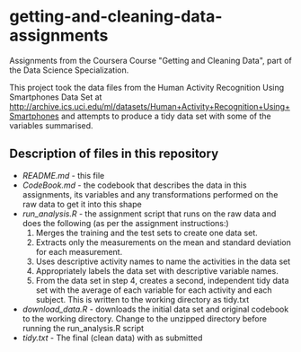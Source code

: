 # getting-and-cleaning-data-assignments
Assignments from the Coursera Course "Getting and Cleaning Data", part of the Data Science Specialization.

This project took the data files from the 
Human Activity Recognition Using Smartphones Data Set at http://archive.ics.uci.edu/ml/datasets/Human+Activity+Recognition+Using+Smartphones and attempts to produce a tidy data set with some of the variables summarised.  

## Description of files in this repository
* *README.md* - this file
* *CodeBook.md* - the codebook that describes the data in this assignments, its variables and any transformations performed on the raw data to get it into this shape
* *run_analysis.R* - the assignment script that runs on the raw data and does the following (as per the assignment instructions:)
  1. Merges the training and the test sets to create one data set.
  2. Extracts only the measurements on the mean and standard deviation for each measurement. 
  3. Uses descriptive activity names to name the activities in the data set
  4. Appropriately labels the data set with descriptive variable names. 
  5. From the data set in step 4, creates a second, independent tidy data set with the average of each variable for each activity and each subject. This is written to the working directory as tidy.txt
* *download_data.R* -  downloads the initial data set and original codebook to the working directory. Change to the unzipped directory before running the run_analysis.R script
* *tidy.txt* - The final (clean data) with as submitted
